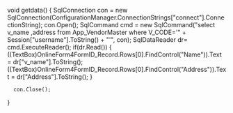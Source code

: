   void getdata()
  {
      SqlConnection con = new SqlConnection(ConfigurationManager.ConnectionStrings["connect"].ConnectionString);
      con.Open();
      SqlCommand cmd = new SqlCommand("select v_name ,address from App_VendorMaster where V_CODE='" + Session["username"].ToString() + "'", con);
      SqlDataReader dr= cmd.ExecuteReader();
      if(dr.Read())
      {
          ((TextBox)OnlineForm4FormID_Record.Rows[0].FindControl("Name")).Text = dr["v_name"].ToString();
          ((TextBox)OnlineForm4FormID_Record.Rows[0].FindControl("Address")).Text = dr["Address"].ToString();
      }

      con.Close();
  }
